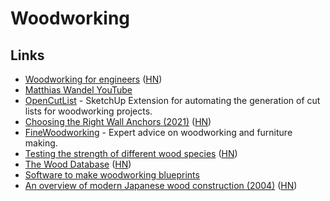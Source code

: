 # Woodworking

## Links

- [Woodworking for engineers](https://woodgears.ca/) ([HN](https://news.ycombinator.com/item?id=23484378))
- [Matthias Wandel YouTube](https://www.youtube.com/user/Matthiaswandel/featured)
- [OpenCutList](https://github.com/lairdubois/lairdubois-opencutlist-sketchup-extension) - SketchUp Extension for automating the generation of cut lists for woodworking projects.
- [Choosing the Right Wall Anchors (2021)](https://www.finewoodworking.com/2021/07/19/choosing-the-right-wall-anchors) ([HN](https://news.ycombinator.com/item?id=28769098))
- [FineWoodworking](https://www.finewoodworking.com/) - Expert advice on woodworking and furniture making.
- [Testing the strength of different wood species](https://woodgears.ca/wood_strength/) ([HN](https://news.ycombinator.com/item?id=29595232))
- [The Wood Database](https://www.wood-database.com/wood-filter/) ([HN](https://news.ycombinator.com/item?id=31912178))
- [Software to make woodworking blueprints](https://twitter.com/OskSta/status/1628666152296611841)
- [An overview of modern Japanese wood construction (2004)](https://www.forum-holzbau.com/pdf/an_overview-Yoshiaki.pdf) ([HN](https://news.ycombinator.com/item?id=34922294))
